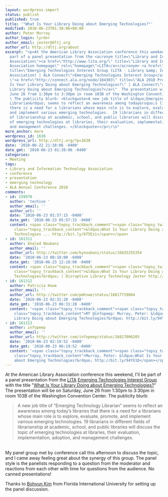 ```yaml
---
layout: wordpress-import
status: publish
published: true
title: '"What Is Your Library Doing about Emerging Technologies?"'
modified: 2010-06-23T01:38:06+00:00
author: Peter Murray
author_login: lyrdor
author_email: jester@dltj.org
author_url: http://dltj.org/about
excerpt: "<p>At the American Library Association conference this weekend, I'll be
  part of a panel presentation from the <acronym title=\"Library and Information Technology
  Association\"><a href=\"http://www.lita.org/\" title=\"Library and Information Technology
  Association homepage\" rel=\"homepage\">LITA</a></acronym> <a href=\"http://connect.ala.org/node/66489\"
  title=\"Emerging Technologies Interest Group (LITA - Library &amp; Information Technology
  Association) | ALA Connect\">Emerging Technologies Interest Group</a> with the title
  \"<a href=\"http://connect.ala.org/node/104303\" title=\"ALA 2010 Program: \"What
  Is Your Library Doing about Emerging Technologies?\" | ALA Connect\">What Is Your
  Library Doing about Emerging Technologies?</a>\"  The presentation will be on Saturday,
  June 26 from 1:30pm to 3:30pm in room 103B of the Washington Convention Center.
  \ The publicity blurb: <blockquote>A new job title of &ldquo;Emerging Technology
  Librarian&rdquo; seems to reflect an awareness among today&rsquo;s libraries that
  there is a need for a librarians whose main role is to explore, evaluate, promote,
  and implement various emerging technologies.  19 librarians in different fields
  of librarianship at academic, school, and public libraries will discuss the topic
  of emerging technologies at libraries, their evaluation, implementation, adoption,
  and management challenges. </blockquote></p>\r\n"
more_anchor: more
wordpress_id: 1638
wordpress_url: http://dltj.org/?p=1638
date: '2010-06-22 21:38:06 -0400'
date_gmt: '2010-06-23 01:38:06 -0400'
categories:
- Meeting
tags:
- Library and Information Technology Association
- conference
- presentation
- emerging technology
- ALA Annual Conference 2010
comments:
- id: 159978
  author: 'techise '
  author_email: ''
  author_url: ''
  date: '2010-06-23 01:57:15 -0400'
  date_gmt: '2010-06-23 05:57:15 -0400'
  content: <span class="topsy_trackback_comment"><span class="topsy_twitter_username"><span
    class="topsy_trackback_content">&ldquo;What Is Your Library Doing about Emerging
    Technologies ... http://bit.ly/bT5Ezi</span></span>
- id: 161311
  author: khaled Noubani
  author_email: ''
  author_url: http://twitter.com/kynoubani/status/16835255354
  date: '2010-06-23 08:18:00 -0400'
  date_gmt: '2010-06-23 12:18:00 -0400'
  content: <span class="topsy_trackback_comment"><span class="topsy_twitter_username"><span
    class="topsy_trackback_content">&ldquo;What Is Your Library Doing about Emerging
    Technologies?&rdquo; | Disruptive Library Technology Jester http://shar.es/mEeqZ</span></span>
- id: 161312
  author: Patricia Hswe
  author_email: ''
  author_url: http://twitter.com/pmhswe/status/16817719864
  date: '2010-06-23 02:31:20 -0400'
  date_gmt: '2010-06-23 06:31:20 -0400'
  content: '<span class="topsy_trackback_comment"><span class="topsy_twitter_username"><span
    class="topsy_trackback_content">RT @infopeep: Murray, Peter: &ldquo;What Is Your
    Library Doing about Emerging Technologies?&rdquo; http://bit.ly/94YX1D</span></span>'
- id: 161313
  author: infopeep
  author_email: ''
  author_url: http://twitter.com/infopeep/status/16817006205
  date: '2010-06-23 02:19:52 -0400'
  date_gmt: '2010-06-23 06:19:52 -0400'
  content: '<span class="topsy_trackback_comment"><span class="topsy_twitter_username"><span
    class="topsy_trackback_content">Murray, Peter: &ldquo;What Is Your Library Doing
    about Emerging Technologies?&rdquo; http://bit.ly/94YX1D</span></span>'
---
```

<p>At the American Library Association conference this weekend, I'll be part of a panel presentation from the <acronym title="Library and Information Technology Association"><a href="http://www.lita.org/" title="Library and Information Technology Association homepage" rel="homepage">LITA</a></acronym> <a href="http://connect.ala.org/node/66489" title="Emerging Technologies Interest Group (LITA - Library &amp; Information Technology Association) | ALA Connect">Emerging Technologies Interest Group</a> with the title "<a href="http://connect.ala.org/node/104303" title="ALA 2010 Program: "What Is Your Library Doing about Emerging Technologies?" | ALA Connect">What Is Your Library Doing about Emerging Technologies?</a>"  The presentation will be on Saturday, June 26 from 1:30pm to 3:30pm in room 103B of the Washington Convention Center.  The publicity blurb:<br />
<blockquote>A new job title of &ldquo;Emerging Technology Librarian&rdquo; seems to reflect an awareness among today&rsquo;s libraries that there is a need for a librarians whose main role is to explore, evaluate, promote, and implement various emerging technologies.  19 librarians in different fields of librarianship at academic, school, and public libraries will discuss the topic of emerging technologies at libraries, their evaluation, implementation, adoption, and management challenges. </p></blockquote>
<p><a id="more"></a><a id="more-1638"></a><br />
My panel group met by conference call this afternoon to discuss the topic, and I came away feeling great about the synergy of this group.  The panel style is the panelists responding to a question from the moderator and reactions from each other with time for questions from the audience.  No canned presentations!</p>
<p>Thanks to <a href="http://connect.ala.org/user/68988" title="Bohyun Kim | ALA Connect">Bohyun Kim</a> from Florida International University for setting up the panel discussion.</p>
